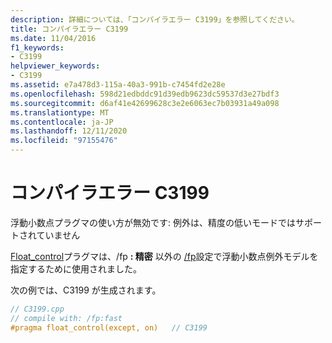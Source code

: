 ```yaml
---
description: 詳細については、「コンパイラエラー C3199」を参照してください。
title: コンパイラエラー C3199
ms.date: 11/04/2016
f1_keywords:
- C3199
helpviewer_keywords:
- C3199
ms.assetid: e7a478d3-115a-40a3-991b-c7454fd2e28e
ms.openlocfilehash: 598d21edbddc91d39edb9623dc59537d3e27bdf3
ms.sourcegitcommit: d6af41e42699628c3e2e6063ec7b03931a49a098
ms.translationtype: MT
ms.contentlocale: ja-JP
ms.lasthandoff: 12/11/2020
ms.locfileid: "97155476"
---
```

# <a name="compiler-error-c3199"></a>コンパイラエラー C3199

浮動小数点プラグマの使い方が無効です: 例外は、精度の低いモードではサポートされていません

[Float_control](../../preprocessor/float-control.md)プラグマは、/fp **: 精密** 以外の [/fp](../../build/reference/fp-specify-floating-point-behavior.md)設定で浮動小数点例外モデルを指定するために使用されました。

次の例では、C3199 が生成されます。

```cpp
// C3199.cpp
// compile with: /fp:fast
#pragma float_control(except, on)   // C3199
```
